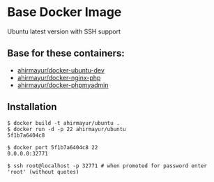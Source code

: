 # Base Docker Image

Ubuntu latest version with SSH support

## Base for these containers:

* [ahirmayur/docker-ubuntu-dev](https://github.com/ahirmayur/docker-ubuntu-dev)
* [ahirmayur/docker-nginx-php](https://github.com/ahirmayur/docker-nginx-php)
* [ahirmayur/docker-phpmyadmin](https://github.com/ahirmayur/docker-phpmyadmin)

## Installation
```
$ docker build -t ahirmayur/ubuntu .
$ docker run -d -p 22 ahirmayur/ubuntu
5f1b7a6404c8

$ docker port 5f1b7a6404c8 22
0.0.0.0:32771

$ ssh root@localhost -p 32771 # when promoted for password enter 'root' (without quotes)
```